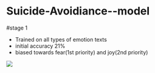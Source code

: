 # Suicide-Avoidiance--model
#stage 1
* Trained on all types of emotion texts
* initial accuracy 21%
* biased towards fear(1st priority) and joy(2nd priority)

<img src = "https://github.com/Ashishkumarpanda/Suicide-Avoidiance--model/blob/main/stage%201%20observation/sentiment%20.png"></img>
